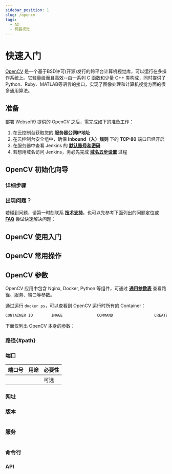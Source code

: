```yaml
---
sidebar_position: 1
slug: /opencv
tags:
  - AI
  - 机器视觉
---
```


# 快速入门

[OpenCV](https://opencv.org/) 是一个基于BSD许可(开源)发行的跨平台计算机视觉库，可以运行在多操作系统上。它轻量级而且高效--由一系列 C 函数和少量 C++ 类构成，同时提供了Python、Ruby、MATLAB等语言的接口，实现了图像处理和计算机视觉方面的很多通用算法。

## 准备

部署 Websoft9 提供的 OpenCV 之后，需完成如下的准备工作：

1. 在云控制台获取您的 **服务器公网IP地址** 
2. 在云控制台安全组中，确保 **Inbound（入）规则** 下的 **TCP:80** 端口已经开启
3. 在服务器中查看 Jenkins 的 **[默认账号和密码](./user/credentials)**  
4. 若想用域名访问  Jenkins，务必先完成 **[域名五步设置](./administrator/domain_step)** 过程


## OpenCV 初始化向导

### 详细步骤


### 出现问题？

若碰到问题，请第一时刻联系 **[技术支持](./helpdesk)**。也可以先参考下面列出的问题定位或  **[FAQ](./faq#setup)** 尝试快速解决问题：

## OpenCV 使用入门
## OpenCV 常用操作

## OpenCV 参数

OpenCV 应用中包含 Nginx, Docker, Python 等组件，可通过 **[通用参数表](./administrator/parameter)** 查看路径、服务、端口等参数。

通过运行 `docker ps`，可以查看到 OpenCV 运行时所有的 Container：

```bash
CONTAINER ID        IMAGE               COMMAND                  CREATED             STATUS              PORTS                                NAMES
```


下面仅列出 OpenCV 本身的参数：

### 路径{#path}



### 端口

| 端口号 | 用途                                          | 必要性 |
| ------ | --------------------------------------------- | ------ |
|    |  | 可选   |


### 网址



### 版本

```shell

```

### 服务

```shell

```

### 命令行


### API



